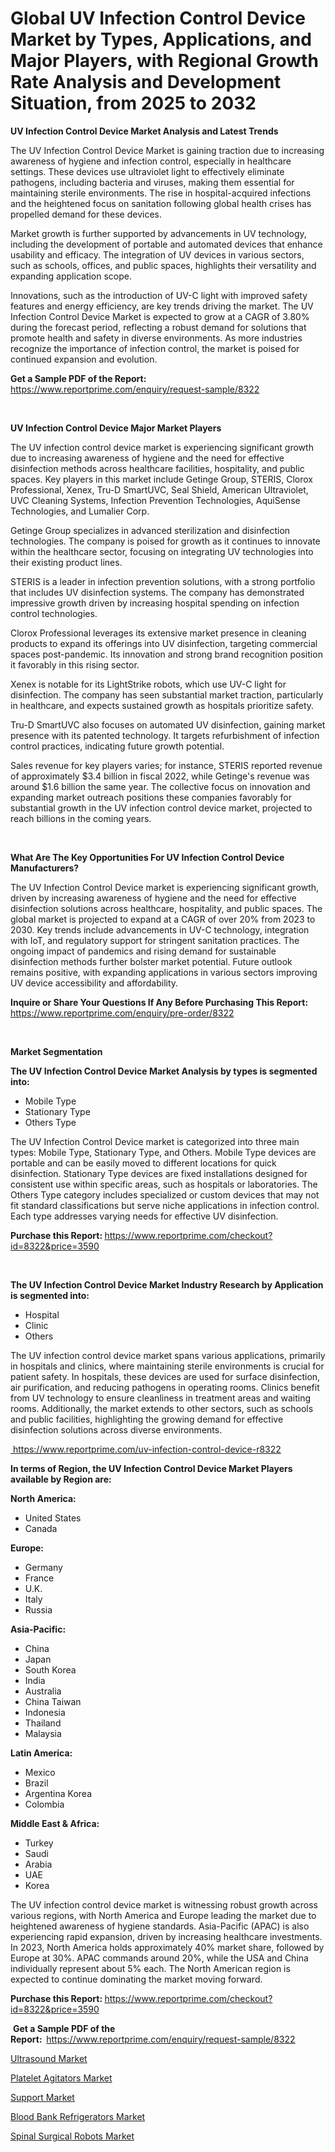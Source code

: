 <p><h1>Global UV Infection Control Device Market by Types, Applications, and Major Players, with Regional Growth Rate Analysis and Development Situation, from 2025 to 2032</h1></p><p><strong>UV Infection Control Device Market Analysis and Latest Trends</strong></p>
<p><p>The UV Infection Control Device Market is gaining traction due to increasing awareness of hygiene and infection control, especially in healthcare settings. These devices use ultraviolet light to effectively eliminate pathogens, including bacteria and viruses, making them essential for maintaining sterile environments. The rise in hospital-acquired infections and the heightened focus on sanitation following global health crises has propelled demand for these devices.</p><p>Market growth is further supported by advancements in UV technology, including the development of portable and automated devices that enhance usability and efficacy. The integration of UV devices in various sectors, such as schools, offices, and public spaces, highlights their versatility and expanding application scope.</p><p>Innovations, such as the introduction of UV-C light with improved safety features and energy efficiency, are key trends driving the market. The UV Infection Control Device Market is expected to grow at a CAGR of 3.80% during the forecast period, reflecting a robust demand for solutions that promote health and safety in diverse environments. As more industries recognize the importance of infection control, the market is poised for continued expansion and evolution.</p></p>
<p><strong>Get a Sample PDF of the Report:&nbsp;</strong> <a href="https://www.reportprime.com/enquiry/request-sample/8322?utm_campaign=37&utm_medium=2&utm_source=Github&utm_content=ia&utm_term=19032025&utm_id=uv-infection-control-device">https://www.reportprime.com/enquiry/request-sample/8322</a></p>
<p>&nbsp;</p>
<p><strong>UV Infection Control Device Major Market Players</strong></p>
<p><p>The UV infection control device market is experiencing significant growth due to increasing awareness of hygiene and the need for effective disinfection methods across healthcare facilities, hospitality, and public spaces. Key players in this market include Getinge Group, STERIS, Clorox Professional, Xenex, Tru-D SmartUVC, Seal Shield, American Ultraviolet, UVC Cleaning Systems, Infection Prevention Technologies, AquiSense Technologies, and Lumalier Corp.</p><p>Getinge Group specializes in advanced sterilization and disinfection technologies. The company is poised for growth as it continues to innovate within the healthcare sector, focusing on integrating UV technologies into their existing product lines.</p><p>STERIS is a leader in infection prevention solutions, with a strong portfolio that includes UV disinfection systems. The company has demonstrated impressive growth driven by increasing hospital spending on infection control technologies.</p><p>Clorox Professional leverages its extensive market presence in cleaning products to expand its offerings into UV disinfection, targeting commercial spaces post-pandemic. Its innovation and strong brand recognition position it favorably in this rising sector.</p><p>Xenex is notable for its LightStrike robots, which use UV-C light for disinfection. The company has seen substantial market traction, particularly in healthcare, and expects sustained growth as hospitals prioritize safety.</p><p>Tru-D SmartUVC also focuses on automated UV disinfection, gaining market presence with its patented technology. It targets refurbishment of infection control practices, indicating future growth potential.</p><p>Sales revenue for key players varies; for instance, STERIS reported revenue of approximately $3.4 billion in fiscal 2022, while Getinge's revenue was around $1.6 billion the same year. The collective focus on innovation and expanding market outreach positions these companies favorably for substantial growth in the UV infection control device market, projected to reach billions in the coming years.</p></p>
<p>&nbsp;</p>
<p><strong>What Are The Key Opportunities For UV Infection Control Device Manufacturers?</strong></p>
<p><p>The UV Infection Control Device market is experiencing significant growth, driven by increasing awareness of hygiene and the need for effective disinfection solutions across healthcare, hospitality, and public spaces. The global market is projected to expand at a CAGR of over 20% from 2023 to 2030. Key trends include advancements in UV-C technology, integration with IoT, and regulatory support for stringent sanitation practices. The ongoing impact of pandemics and rising demand for sustainable disinfection methods further bolster market potential. Future outlook remains positive, with expanding applications in various sectors improving UV device accessibility and affordability.</p></p>
<p><strong>Inquire or Share Your Questions If Any Before Purchasing This Report:</strong> <a href="https://www.reportprime.com/enquiry/pre-order/8322?utm_campaign=37&utm_medium=2&utm_source=Github&utm_content=ia&utm_term=19032025&utm_id=uv-infection-control-device">https://www.reportprime.com/enquiry/pre-order/8322</a></p>
<p>&nbsp;</p>
<p><strong>Market Segmentation</strong></p>
<p><strong>The UV Infection Control Device Market Analysis by types is segmented into:</strong></p>
<p><ul><li>Mobile Type</li><li>Stationary Type</li><li>Others Type</li></ul></p>
<p><p>The UV Infection Control Device market is categorized into three main types: Mobile Type, Stationary Type, and Others. Mobile Type devices are portable and can be easily moved to different locations for quick disinfection. Stationary Type devices are fixed installations designed for consistent use within specific areas, such as hospitals or laboratories. The Others Type category includes specialized or custom devices that may not fit standard classifications but serve niche applications in infection control. Each type addresses varying needs for effective UV disinfection.</p></p>
<p><strong>Purchase this Report:&nbsp;</strong><a href="https://www.reportprime.com/checkout?id=8322&price=3590&utm_campaign=37&utm_medium=2&utm_source=Github&utm_content=ia&utm_term=19032025&utm_id=uv-infection-control-device">https://www.reportprime.com/checkout?id=8322&price=3590</a></p>
<p>&nbsp;</p>
<p><strong>The UV Infection Control Device Market Industry Research by Application is segmented into:</strong></p>
<p><ul><li>Hospital</li><li>Clinic</li><li>Others</li></ul></p>
<p><p>The UV infection control device market spans various applications, primarily in hospitals and clinics, where maintaining sterile environments is crucial for patient safety. In hospitals, these devices are used for surface disinfection, air purification, and reducing pathogens in operating rooms. Clinics benefit from UV technology to ensure cleanliness in treatment areas and waiting rooms. Additionally, the market extends to other sectors, such as schools and public facilities, highlighting the growing demand for effective disinfection solutions across diverse environments.</p></p>
<p><a href="https://www.reportprime.com/uv-infection-control-device-r8322?utm_campaign=37&utm_medium=2&utm_source=Github&utm_content=ia&utm_term=19032025&utm_id=uv-infection-control-device">&nbsp;https://www.reportprime.com/uv-infection-control-device-r8322</a></p>
<p><strong>In terms of Region, the UV Infection Control Device Market Players available by Region are:</strong></p>
<p>
    <p> <strong> North America: </strong>
        <ul>
            <li>United States</li>
            <li>Canada</li>
        </ul>
        </p> 
    <p> <strong> Europe: </strong>
        <ul>
            <li>Germany</li>
            <li>France</li>
            <li>U.K.</li>
            <li>Italy</li>
            <li>Russia</li>
        </ul>
        </p> 
    <p> <strong> Asia-Pacific: </strong>
        <ul>
            <li>China</li>
            <li>Japan</li>
            <li>South Korea</li>
            <li>India</li>
            <li>Australia</li>
            <li>China Taiwan</li>
            <li>Indonesia</li>
            <li>Thailand</li>
            <li>Malaysia</li>
        </ul>
        </p> 
    <p> <strong> Latin America: </strong>
        <ul>
            <li>Mexico</li>
            <li>Brazil</li>
            <li>Argentina Korea</li>
            <li>Colombia</li>
        </ul>
        </p> 
    <p> <strong> Middle East & Africa: </strong>
        <ul>
            <li>Turkey</li>
            <li>Saudi</li>
            <li>Arabia</li>
            <li>UAE</li>
            <li>Korea</li>
        </ul>
    </p>
    </p>
<p><p>The UV infection control device market is witnessing robust growth across various regions, with North America and Europe leading the market due to heightened awareness of hygiene standards. Asia-Pacific (APAC) is also experiencing rapid expansion, driven by increasing healthcare investments. In 2023, North America holds approximately 40% market share, followed by Europe at 30%. APAC commands around 20%, while the USA and China individually represent about 5% each. The North American region is expected to continue dominating the market moving forward.</p></p>
<p><strong>Purchase this Report: </strong><a href="https://www.reportprime.com/checkout?id=8322&price=3590&utm_campaign=37&utm_medium=2&utm_source=Github&utm_content=ia&utm_term=19032025&utm_id=uv-infection-control-device">https://www.reportprime.com/checkout?id=8322&price=3590</a></p>
<p>&nbsp;<strong>Get a Sample PDF of the Report:&nbsp;&nbsp;</strong><a href="https://www.reportprime.com/enquiry/request-sample/8322?utm_campaign=37&utm_medium=2&utm_source=Github&utm_content=ia&utm_term=19032025&utm_id=uv-infection-control-device">https://www.reportprime.com/enquiry/request-sample/8322</a></p>
<p><strong></strong></p>
<p><p><a href="https://github.com/milievkulov/Market-Research-Report-List-1/blob/main/ultrasound-market.md?utm_campaign=37&utm_medium=2&utm_source=Github&utm_content=ia&utm_term=19032025&utm_id=uv-infection-control-device">Ultrasound Market</a></p><p><a href="https://github.com/irisadoranrx/Market-Research-Report-List-1/blob/main/platelet-agitators-market.md?utm_campaign=37&utm_medium=2&utm_source=Github&utm_content=ia&utm_term=19032025&utm_id=uv-infection-control-device">Platelet Agitators Market</a></p><p><a href="https://github.com/roffefaith6l/Market-Research-Report-List-1/blob/main/support-market.md?utm_campaign=37&utm_medium=2&utm_source=Github&utm_content=ia&utm_term=19032025&utm_id=uv-infection-control-device">Support Market</a></p><p><a href="https://github.com/semenbobbaxu/Market-Research-Report-List-1/blob/main/blood-bank-refrigerators-market.md?utm_campaign=37&utm_medium=2&utm_source=Github&utm_content=ia&utm_term=19032025&utm_id=uv-infection-control-device">Blood Bank Refrigerators Market</a></p><p><a href="https://github.com/erkidrhoy/Market-Research-Report-List-1/blob/main/spinal-surgical-robots-market.md?utm_campaign=37&utm_medium=2&utm_source=Github&utm_content=ia&utm_term=19032025&utm_id=uv-infection-control-device">Spinal Surgical Robots Market</a></p></p>